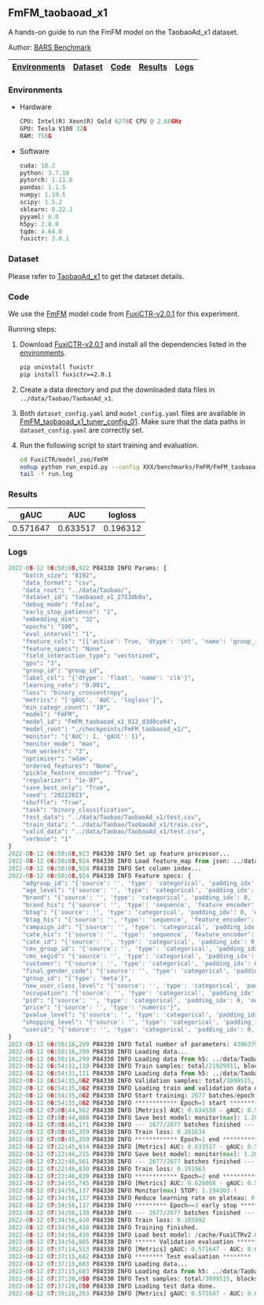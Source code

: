 ## FmFM_taobaoad_x1

A hands-on guide to run the FmFM model on the TaobaoAd_x1 dataset.

Author: [BARS Benchmark](https://github.com/reczoo/BARS/blob/main/CITATION)


| [Environments](#Environments) | [Dataset](#Dataset) | [Code](#Code) | [Results](#Results) | [Logs](#Logs) |
|:-----------------------------:|:-----------:|:--------:|:--------:|-------|
### Environments
+ Hardware

  ```python
  CPU: Intel(R) Xeon(R) Gold 6278C CPU @ 2.60GHz
  GPU: Tesla V100 32G
  RAM: 755G

  ```

+ Software

  ```python
  cuda: 10.2
  python: 3.7.10
  pytorch: 1.11.0
  pandas: 1.1.5
  numpy: 1.19.5
  scipy: 1.5.2
  sklearn: 0.22.1
  pyyaml: 6.0
  h5py: 2.8.0
  tqdm: 4.64.0
  fuxictr: 2.0.1

  ```

### Dataset
Please refer to [TaobaoAd_x1](https://github.com/reczoo/Datasets/tree/main/Taobao/TaobaoAd_x1) to get the dataset details.

### Code

We use the [FmFM](https://github.com/reczoo/FuxiCTR/blob/v2.0.1/model_zoo/FmFM) model code from [FuxiCTR-v2.0.1](https://github.com/reczoo/FuxiCTR/tree/v2.0.1) for this experiment.

Running steps:

1. Download [FuxiCTR-v2.0.1](https://github.com/reczoo/FuxiCTR/archive/refs/tags/v2.0.1.zip) and install all the dependencies listed in the [environments](#environments).
    
    ```bash
    pip uninstall fuxictr
    pip install fuxictr==2.0.1
    ```

2. Create a data directory and put the downloaded data files in `../data/Taobao/TaobaoAd_x1`.

3. Both `dataset_config.yaml` and `model_config.yaml` files are available in [FmFM_taobaoad_x1_tuner_config_01](./FmFM_taobaoad_x1_tuner_config_01). Make sure that the data paths in `dataset_config.yaml` are correctly set.

4. Run the following script to start training and evaluation.

    ```bash
    cd FuxiCTR/model_zoo/FmFM
    nohup python run_expid.py --config XXX/benchmarks/FmFM/FmFM_taobaoad_x1_tuner_config_01 --expid FmFM_taobaoad_x1_012_d3d0ca94 --gpu 0 > run.log &
    tail -f run.log
    ```

### Results

| gAUC | AUC | logloss  |
|:--------------------:|:--------------------:|:--------------------:|
| 0.571647 | 0.633517 | 0.196312  |


### Logs
```python
2022-08-12 06:50:08,922 P84330 INFO Params: {
    "batch_size": "8192",
    "data_format": "csv",
    "data_root": "../data/Taobao/",
    "dataset_id": "taobaoad_x1_2753db8a",
    "debug_mode": "False",
    "early_stop_patience": "1",
    "embedding_dim": "32",
    "epochs": "100",
    "eval_interval": "1",
    "feature_cols": "[{'active': True, 'dtype': 'int', 'name': 'group_id', 'preprocess': 'copy_from(userid)', 'remap': False, 'type': 'meta'}, {'active': True, 'dtype': 'str', 'name': ['userid', 'cms_segid', 'cms_group_id', 'final_gender_code', 'age_level', 'pvalue_level', 'shopping_level', 'occupation', 'new_user_class_level', 'adgroup_id', 'cate_id', 'campaign_id', 'customer', 'brand', 'pid', 'btag'], 'type': 'categorical'}, {'active': True, 'dtype': 'float', 'name': 'price', 'type': 'numeric'}, {'active': True, 'dtype': 'str', 'max_len': 50, 'name': 'cate_his', 'padding': 'pre', 'share_embedding': 'cate_id', 'splitter': '^', 'type': 'sequence'}, {'active': True, 'dtype': 'str', 'max_len': 50, 'name': 'brand_his', 'padding': 'pre', 'share_embedding': 'brand', 'splitter': '^', 'type': 'sequence'}, {'active': True, 'dtype': 'str', 'max_len': 50, 'name': 'btag_his', 'padding': 'pre', 'share_embedding': 'btag', 'splitter': '^', 'type': 'sequence'}]",
    "feature_specs": "None",
    "field_interaction_type": "vectorized",
    "gpu": "3",
    "group_id": "group_id",
    "label_col": "{'dtype': 'float', 'name': 'clk'}",
    "learning_rate": "0.001",
    "loss": "binary_crossentropy",
    "metrics": "['gAUC', 'AUC', 'logloss']",
    "min_categr_count": "10",
    "model": "FmFM",
    "model_id": "FmFM_taobaoad_x1_012_d3d0ca94",
    "model_root": "./checkpoints/FmFM_taobaoad_x1/",
    "monitor": "{'AUC': 1, 'gAUC': 1}",
    "monitor_mode": "max",
    "num_workers": "3",
    "optimizer": "adam",
    "ordered_features": "None",
    "pickle_feature_encoder": "True",
    "regularizer": "1e-07",
    "save_best_only": "True",
    "seed": "20222023",
    "shuffle": "True",
    "task": "binary_classification",
    "test_data": "../data/Taobao/TaobaoAd_x1/test.csv",
    "train_data": "../data/Taobao/TaobaoAd_x1/train.csv",
    "valid_data": "../data/Taobao/TaobaoAd_x1/test.csv",
    "verbose": "1"
}
2022-08-12 06:50:08,923 P84330 INFO Set up feature processor...
2022-08-12 06:50:08,924 P84330 INFO Load feature_map from json: ../data/Taobao/taobaoad_x1_2753db8a/feature_map.json
2022-08-12 06:50:08,924 P84330 INFO Set column index...
2022-08-12 06:50:08,924 P84330 INFO Feature specs: {
    "adgroup_id": "{'source': '', 'type': 'categorical', 'padding_idx': 0, 'oov_idx': 246850, 'vocab_size': 246851}",
    "age_level": "{'source': '', 'type': 'categorical', 'padding_idx': 0, 'oov_idx': 8, 'vocab_size': 9}",
    "brand": "{'source': '', 'type': 'categorical', 'padding_idx': 0, 'oov_idx': 308869, 'vocab_size': 308870}",
    "brand_his": "{'source': '', 'type': 'sequence', 'feature_encoder': 'layers.MaskedAveragePooling()', 'share_embedding': 'brand', 'padding_idx': 0, 'oov_idx': 308869, 'vocab_size': 308870, 'max_len': 50}",
    "btag": "{'source': '', 'type': 'categorical', 'padding_idx': 0, 'oov_idx': 5, 'vocab_size': 6}",
    "btag_his": "{'source': '', 'type': 'sequence', 'feature_encoder': 'layers.MaskedAveragePooling()', 'share_embedding': 'btag', 'padding_idx': 0, 'oov_idx': 5, 'vocab_size': 6, 'max_len': 50}",
    "campaign_id": "{'source': '', 'type': 'categorical', 'padding_idx': 0, 'oov_idx': 191770, 'vocab_size': 191771}",
    "cate_his": "{'source': '', 'type': 'sequence', 'feature_encoder': 'layers.MaskedAveragePooling()', 'share_embedding': 'cate_id', 'padding_idx': 0, 'oov_idx': 11329, 'vocab_size': 11330, 'max_len': 50}",
    "cate_id": "{'source': '', 'type': 'categorical', 'padding_idx': 0, 'oov_idx': 11329, 'vocab_size': 11330}",
    "cms_group_id": "{'source': '', 'type': 'categorical', 'padding_idx': 0, 'oov_idx': 14, 'vocab_size': 15}",
    "cms_segid": "{'source': '', 'type': 'categorical', 'padding_idx': 0, 'oov_idx': 98, 'vocab_size': 99}",
    "customer": "{'source': '', 'type': 'categorical', 'padding_idx': 0, 'oov_idx': 132135, 'vocab_size': 132136}",
    "final_gender_code": "{'source': '', 'type': 'categorical', 'padding_idx': 0, 'oov_idx': 3, 'vocab_size': 4}",
    "group_id": "{'type': 'meta'}",
    "new_user_class_level": "{'source': '', 'type': 'categorical', 'padding_idx': 0, 'oov_idx': 6, 'vocab_size': 7}",
    "occupation": "{'source': '', 'type': 'categorical', 'padding_idx': 0, 'oov_idx': 3, 'vocab_size': 4}",
    "pid": "{'source': '', 'type': 'categorical', 'padding_idx': 0, 'oov_idx': 3, 'vocab_size': 4}",
    "price": "{'source': '', 'type': 'numeric'}",
    "pvalue_level": "{'source': '', 'type': 'categorical', 'padding_idx': 0, 'oov_idx': 5, 'vocab_size': 6}",
    "shopping_level": "{'source': '', 'type': 'categorical', 'padding_idx': 0, 'oov_idx': 4, 'vocab_size': 5}",
    "userid": "{'source': '', 'type': 'categorical', 'padding_idx': 0, 'oov_idx': 403957, 'vocab_size': 403958}"
}
2022-08-12 06:50:16,299 P84330 INFO Total number of parameters: 43063795.
2022-08-12 06:50:16,299 P84330 INFO Loading data...
2022-08-12 06:50:16,299 P84330 INFO Loading data from h5: ../data/Taobao/taobaoad_x1_2753db8a/train.h5
2022-08-12 06:54:31,110 P84330 INFO Train samples: total/21929911, blocks/1
2022-08-12 06:54:31,111 P84330 INFO Loading data from h5: ../data/Taobao/taobaoad_x1_2753db8a/valid.h5
2022-08-12 06:54:35,062 P84330 INFO Validation samples: total/3099515, blocks/1
2022-08-12 06:54:35,062 P84330 INFO Loading train and validation data done.
2022-08-12 06:54:35,062 P84330 INFO Start training: 2677 batches/epoch
2022-08-12 06:54:35,062 P84330 INFO ************ Epoch=1 start ************
2022-08-12 07:08:44,562 P84330 INFO [Metrics] AUC: 0.634530 - gAUC: 0.568139
2022-08-12 07:08:44,888 P84330 INFO Save best model: monitor(max): 1.202669
2022-08-12 07:08:45,171 P84330 INFO --- 2677/2677 batches finished ---
2022-08-12 07:08:45,359 P84330 INFO Train loss: 0.201634
2022-08-12 07:08:45,359 P84330 INFO ************ Epoch=1 end ************
2022-08-12 07:22:45,934 P84330 INFO [Metrics] AUC: 0.633517 - gAUC: 0.571647
2022-08-12 07:22:46,215 P84330 INFO Save best model: monitor(max): 1.205164
2022-08-12 07:22:46,561 P84330 INFO --- 2677/2677 batches finished ---
2022-08-12 07:22:46,830 P84330 INFO Train loss: 0.191963
2022-08-12 07:22:46,830 P84330 INFO ************ Epoch=2 end ************
2022-08-12 07:34:55,745 P84330 INFO [Metrics] AUC: 0.628008 - gAUC: 0.566295
2022-08-12 07:34:56,137 P84330 INFO Monitor(max) STOP: 1.194303 !
2022-08-12 07:34:56,137 P84330 INFO Reduce learning rate on plateau: 0.000100
2022-08-12 07:34:56,137 P84330 INFO ********* Epoch==3 early stop *********
2022-08-12 07:34:56,138 P84330 INFO --- 2677/2677 batches finished ---
2022-08-12 07:34:56,410 P84330 INFO Train loss: 0.185992
2022-08-12 07:34:56,410 P84330 INFO Training finished.
2022-08-12 07:34:56,410 P84330 INFO Load best model: /cache/FuxiCTRv2.0/benchmark/checkpoints/FmFM_taobaoad_x1/taobaoad_x1_2753db8a/FmFM_taobaoad_x1_012_d3d0ca94.model
2022-08-12 07:34:56,865 P84330 INFO ****** Validation evaluation ******
2022-08-12 07:37:14,513 P84330 INFO [Metrics] gAUC: 0.571647 - AUC: 0.633517 - logloss: 0.196312
2022-08-12 07:37:15,682 P84330 INFO ******** Test evaluation ********
2022-08-12 07:37:15,683 P84330 INFO Loading data...
2022-08-12 07:37:15,683 P84330 INFO Loading data from h5: ../data/Taobao/taobaoad_x1_2753db8a/test.h5
2022-08-12 07:37:20,050 P84330 INFO Test samples: total/3099515, blocks/1
2022-08-12 07:37:20,050 P84330 INFO Loading test data done.
2022-08-12 07:39:28,263 P84330 INFO [Metrics] gAUC: 0.571647 - AUC: 0.633517 - logloss: 0.196312

```

